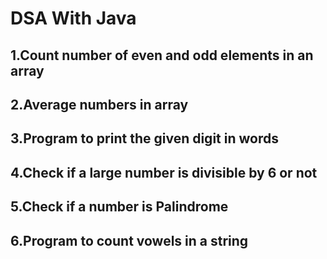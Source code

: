 # DSA With Java
## 1.Count number of even and odd elements in an array
## 2.Average numbers in array
## 3.Program to print the given digit in words
## 4.Check if a large number is divisible by 6 or not
## 5.Check if a number is Palindrome
## 6.Program to count vowels in a string


